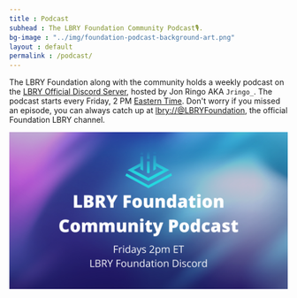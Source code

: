```yaml
---
title : Podcast
subhead : The LBRY Foundation Community Podcast🎙️.
bg-image : "../img/foundation-podcast-background-art.png"
layout : default
permalink : /podcast/
---
```


The LBRY Foundation along with the community holds a weekly podcast on the [LBRY Official Discord Server](https://lbry.com/chat), hosted by Jon Ringo AKA `Jringo_`.
The podcast starts every Friday, 2 PM [Eastern Time](https://time.is/ET). Don't worry if you missed an episode, you can always catch up at [lbry://@LBRYFoundation](https://open.lbry.com/@LBRYFoundation:0), the official Foundation LBRY channel.

![podcast-img](../img/podcast-img.png)
